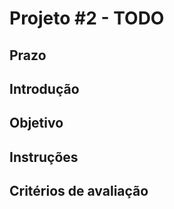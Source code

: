 # Projeto #2 - TODO

## Prazo

## Introdução

## Objetivo

## Instruções

## Critérios de avaliação
